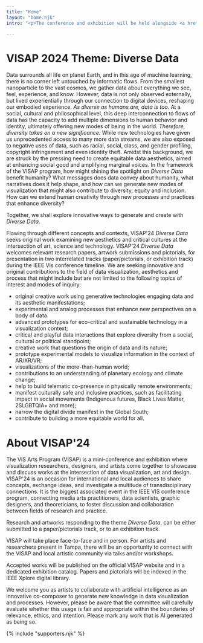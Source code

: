 ```yaml
---
title: "Home"
layout: "home.njk"
intro: "<p>The conference and exhibition will be held alongside <a href='https://ieeevis.org/year/2024/welcome'>IEEE VIS 2024</a>, October 13&ndash;18, 2024.</p><p><a href='https://www.eventbrite.com/e/2024-ieee-vis-visualization-and-visual-analytics-tickets-885829258157'>Register now to join us online for VISAP 2024.</a></p>."

---
```



# VISAP 2024 Theme: Diverse Data

Data surrounds all life on planet Earth, and in this age of machine
learning, there is no corner left untouched by informatic flows. From
the smallest nanoparticle to the vast cosmos, we gather data about
everything we see, feel, experience, and know. However, data is not only
observed externally, but lived experientially through our connection to
digital devices, reshaping our embodied experience. *As diverse as
humans are, data is too.* At a social, cultural and philosophical level,
this deep interconnection to flows of data has the capacity to add
multiple dimensions to human behavior and identity, ultimately offering
new modes of being in the world. *Therefore, diversity takes on a new
significance.* While new technologies have given us unprecedented access
to many more data streams, we are also exposed to negative uses of data,
such as racial, social, class, and gender profiling, copyright
infringement and even identity theft. Amidst this background, we are
struck by the pressing need to create equitable data aesthetics, aimed
at enhancing social good and amplifying marginal voices. In the
framework of the VISAP program, how might shining the spotlight on
*Diverse Data* benefit humanity? What messages does data convey about
humanity, what narratives does it help shape, and how can we generate
new modes of visualization that might also contribute to diversity,
equity and inclusion. How can we extend human creativity through new
processes and practices that enhance diversity?

Together, we shall explore innovative ways to generate and create with
*Diverse Data*.

Flowing through different concepts and contexts, VISAP'24 *Diverse Data*
seeks original work examining new aesthetics and critical cultures at
the intersection of art, science and technology. VISAP'24 *Diverse Data*
welcomes relevant research papers, artwork submissions and pictorials,
for presentation in two interrelated tracks (paper/pictorials, or
exhibition track) during the IEEE Vis conference timeline. We are
seeking innovative and original contributions to the field of data
visualization, aesthetics and process that might include but are not
limited to the following topics of interest and modes of inquiry:

-   original creative work using generative technologies engaging data and its aesthetic manifestations;
-   experimental and analog processes that enhance new perspectives on a body of data
-   advanced prototypes for eco-critical and sustainable technology in a visualization context;
-   critical and playful data interactions that explore diversity from a social, cultural or political standpoint;
-   creative work that questions the origin of data and its nature;
-   prototype experimental models to visualize information in the context of AR/XR/VR;
-   visualizations of the more-than-human world;
-   contributions to an understanding of planetary ecology and climate change;
-   help to build telematic co-presence in physically remote environments;
-   manifest culturally safe and inclusive practices, such as facilitating impact in social movements (Indigenous futures, Black Lives Matter, 2SLGBTQIA+ and more);
-   narrow the digital divide manifest in the Global South;
-   contribute to building a more equitable world for all.

# About VISAP'24

The VIS Arts Program (VISAP) is a mini-conference and exhibition where
visualization researchers, designers, and artists come together to
showcase and discuss works at the intersection of data visualization,
art and design. VISAP'24 is an occasion for international and local
audiences to share concepts, exchange ideas, and investigate a multitude
of transdisciplinary connections. It is the biggest associated event in
the IEEE VIS conference program, connecting media arts practitioners,
data scientists, graphic designers, and theoreticians, to foster
discussion and collaboration between fields of research and practice.

Research and artworks responding to the theme *Diverse Data*, can be
either submitted to a paper/pictorials track, or to an exhibition track.

VISAP will take place face-to-face and in person. For artists and
researchers present in Tampa, there will be an opportunity to connect
with the VISAP and local artistic community via talks and/or workshops.

Accepted works will be published on the official VISAP website and in a
dedicated exhibition catalog. Papers and pictorials will be indexed in
the IEEE Xplore digital library.

We welcome you as artists to collaborate with artificial intelligence as
an innovative co-composer to generate new knowledge in data
visualization and processes. However, please be aware that the committee
will carefully evaluate whether this usage is fair and appropriate
within the boundaries of relevance, ethics, and intention. Please mark
any work that is AI generated as being so.

<a name="supporters"></a>

{% include "supporters.njk" %}
